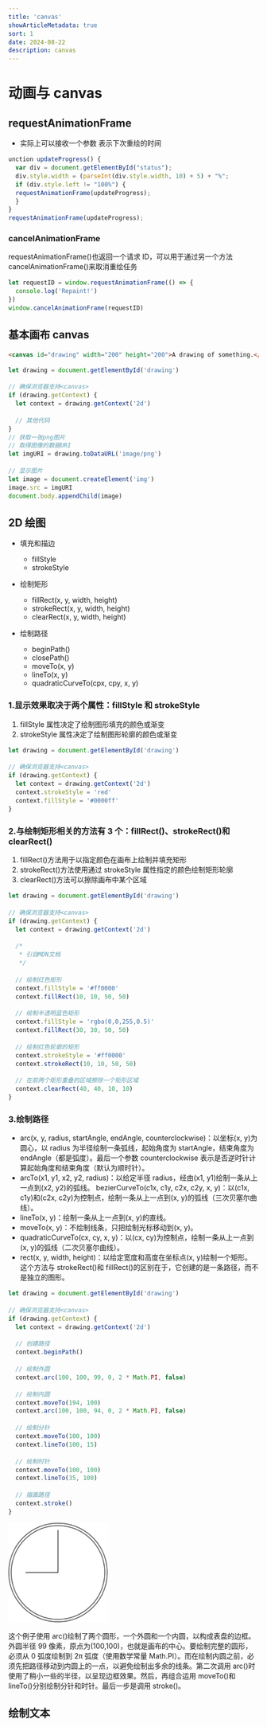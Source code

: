```yaml
---
title: 'canvas'
showArticleMetadata: true
sort: 1
date: 2024-08-22
description: canvas
---
```


# 动画与 canvas

## requestAnimationFrame

- 实际上可以接收一个参数 表示下次重绘的时间

```js
unction updateProgress() {
  var div = document.getElementById("status");
  div.style.width = (parseInt(div.style.width, 10) + 5) + "%";
  if (div.style.left != "100%") {
  requestAnimationFrame(updateProgress);
  }
}
requestAnimationFrame(updateProgress);
```

### cancelAnimationFrame

requestAnimationFrame()也返回一个请求 ID，可以用于通过另一个方法 cancelAnimationFrame()来取消重绘任务

```js
let requestID = window.requestAnimationFrame(() => {
  console.log('Repaint!')
})
window.cancelAnimationFrame(requestID)
```

## 基本画布 canvas

```html
<canvas id="drawing" width="200" height="200">A drawing of something.</canvas>
```

```js
let drawing = document.getElementById('drawing')

// 确保浏览器支持<canvas>
if (drawing.getContext) {
  let context = drawing.getContext('2d')

  // 其他代码
}
// 获取一张png图片
// 取得图像的数据URI
let imgURI = drawing.toDataURL('image/png')

// 显示图片
let image = document.createElement('img')
image.src = imgURI
document.body.appendChild(image)
```

## 2D 绘图

- 填充和描边

  - fillStyle
  - strokeStyle

- 绘制矩形
  - fillRect(x, y, width, height)
  - strokeRect(x, y, width, height)
  - clearRect(x, y, width, height)
- 绘制路径
  - beginPath()
  - closePath()
  - moveTo(x, y)
  - lineTo(x, y)
  - quadraticCurveTo(cpx, cpy, x, y)

### 1.显示效果取决于两个属性：fillStyle 和 strokeStyle

1. fillStyle 属性决定了绘制图形填充的颜色或渐变
2. strokeStyle 属性决定了绘制图形轮廓的颜色或渐变

```js
let drawing = document.getElementById('drawing')

// 确保浏览器支持<canvas>
if (drawing.getContext) {
  let context = drawing.getContext('2d')
  context.strokeStyle = 'red'
  context.fillStyle = '#0000ff'
}
```

### 2.与绘制矩形相关的方法有 3 个：fillRect()、strokeRect()和 clearRect()

1. fillRect()方法用于以指定颜色在画布上绘制并填充矩形
2. strokeRect()方法使用通过 strokeStyle 属性指定的颜色绘制矩形轮廓
3. clearRect()方法可以擦除画布中某个区域

```js
let drawing = document.getElementById('drawing')

// 确保浏览器支持<canvas>
if (drawing.getContext) {
  let context = drawing.getContext('2d')

  /*
   * 引自MDN文档
   */

  // 绘制红色矩形
  context.fillStyle = '#ff0000'
  context.fillRect(10, 10, 50, 50)

  // 绘制半透明蓝色矩形
  context.fillStyle = 'rgba(0,0,255,0.5)'
  context.fillRect(30, 30, 50, 50)

  // 绘制红色轮廓的矩形
  context.strokeStyle = '#ff0000'
  context.strokeRect(10, 10, 50, 50)

  // 在前两个矩形重叠的区域擦除一个矩形区域
  context.clearRect(40, 40, 10, 10)
}
```

### 3.绘制路径

- arc(x, y, radius, startAngle, endAngle, counterclockwise)：以坐标(x, y)为圆心，以 radius 为半径绘制一条弧线，起始角度为 startAngle，结束角度为 endAngle（都是弧度）。最后一个参数 counterclockwise 表示是否逆时针计算起始角度和结束角度（默认为顺时针）。
- arcTo(x1, y1, x2, y2, radius)：以给定半径 radius，经由(x1, y1)绘制一条从上一点到(x2, y2)的弧线。
  bezierCurveTo(c1x, c1y, c2x, c2y, x, y)：以(c1x, c1y)和(c2x, c2y)为控制点，绘制一条从上一点到(x, y)的弧线（三次贝塞尔曲线）。
- lineTo(x, y)：绘制一条从上一点到(x, y)的直线。
- moveTo(x, y)：不绘制线条，只把绘制光标移动到(x, y)。
- quadraticCurveTo(cx, cy, x, y)：以(cx, cy)为控制点，绘制一条从上一点到(x, y)的弧线（二次贝塞尔曲线）。
- rect(x, y, width, height)：以给定宽度和高度在坐标点(x, y)绘制一个矩形。这个方法与 strokeRect()和 fillRect()的区别在于，它创建的是一条路径，而不是独立的图形。

```js
let drawing = document.getElementById('drawing')

// 确保浏览器支持<canvas>
if (drawing.getContext) {
  let context = drawing.getContext('2d')

  // 创建路径
  context.beginPath()

  // 绘制外圆
  context.arc(100, 100, 99, 0, 2 * Math.PI, false)

  // 绘制内圆
  context.moveTo(194, 100)
  context.arc(100, 100, 94, 0, 2 * Math.PI, false)

  // 绘制分针
  context.moveTo(100, 100)
  context.lineTo(100, 15)

  // 绘制时针
  context.moveTo(100, 100)
  context.lineTo(35, 100)

  // 描画路径
  context.stroke()
}
```

<img src="./clock.png" width='200' height="200" />

这个例子使用 arc()绘制了两个圆形，一个外圆和一个内圆，以构成表盘的边框。外圆半径 99 像素，原点为(100,100)，也就是画布的中心。要绘制完整的圆形，必须从 0 弧度绘制到 2π 弧度（使用数学常量 Math.PI）。而在绘制内圆之前，必须先把路径移动到内圆上的一点，以避免绘制出多余的线条。第二次调用 arc()时使用了稍小一些的半径，以呈现边框效果。然后，再组合运用 moveTo()和 lineTo()分别绘制分针和时针。最后一步是调用 stroke()。

## 绘制文本

